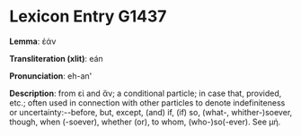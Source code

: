 # Lexicon Entry G1437

**Lemma**: ἐάν

**Transliteration (xlit)**: eán

**Pronunciation**: eh-an'

**Description**:
from εἰ and ἄν; a conditional particle; in case that, provided, etc.; often used in connection with other particles to denote indefiniteness or uncertainty:--before, but, except, (and) if, (if) so, (what-, whither-)soever, though, when (-soever), whether (or), to whom, (who-)so(-ever). See μή.

